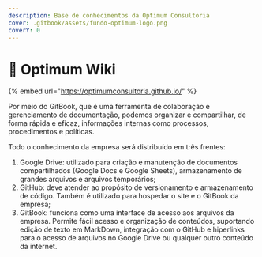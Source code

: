 ```yaml
---
description: Base de conhecimentos da Optimum Consultoria
cover: .gitbook/assets/fundo-optimum-logo.png
coverY: 0
---
```


# 📓 Optimum Wiki

{% embed url="https://optimumconsultoria.github.io/" %}

Por meio do GitBook, que é uma ferramenta de colaboração e gerenciamento de documentação, podemos organizar e compartilhar, de forma rápida e eficaz, informações internas como processos, procedimentos e políticas.

Todo o conhecimento da empresa será distribuído em três frentes:

1. Google Drive: utilizado para criação e manutenção de documentos compartilhados (Google Docs e Google Sheets), armazenamento de grandes arquivos e arquivos temporários;
2. GitHub: deve atender ao propósito de versionamento e armazenamento de código. Também é utilizado para hospedar o site e o GitBook da empresa;
3. GitBook: funciona como uma interface de acesso aos arquivos da empresa. Permite fácil acesso e organização de conteúdos, suportando edição de texto em MarkDown, integração com o GitHub e hiperlinks para o acesso de arquivos no Google Drive ou qualquer outro conteúdo da internet.
